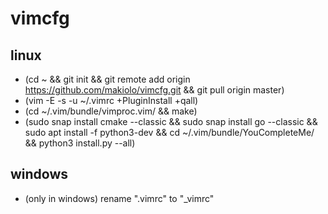 # vimcfg

## linux
- (cd ~ && git init && git remote add origin https://github.com/makiolo/vimcfg.git && git pull origin master)
- (vim -E -s -u ~/.vimrc +PluginInstall +qall)
- (cd ~/.vim/bundle/vimproc.vim/ && make)
- (sudo snap install cmake --classic && sudo snap install go --classic && sudo apt install -f python3-dev && cd ~/.vim/bundle/YouCompleteMe/ && python3 install.py --all)

## windows
- (only in windows) rename ".vimrc" to "_vimrc"

